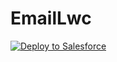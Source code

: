 # EmailLwc

<a href="https://githubsfdeploy-sandbox.herokuapp.com/app/githubdeploy/meighanvory">
  <img alt="Deploy to Salesforce"
       src="https://raw.githubusercontent.com/afawcett/githubsfdeploy/deploy.png"/>
</a>
